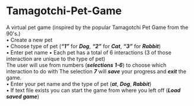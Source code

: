 # Tamagotchi-Pet-Game
A virtual pet game (inspired by the popular Tamagotchi Pet Game from the 90's.) <br>
•	Create a new pet<br>
•	Choose type of pet (***“1”*** for ***Dog***, ***“2”*** for ***Cat***, ***“3”*** for ***Rabbit***)<br>
•	Enter pet name 
•	Each pet has a total of 6 interactions (3 of those interaction are unique to the type of pet) <br>
The user will use from numbers (***selections*** ***1-6***) to choose which interaction to do with The selection ***7*** will ***save*** your progress and ***exit*** the game. <br>
• Enter your pet name and the type of pet (***at***, ***Dog***, ***Rabbit***) <br>
•	If text file exists you can start the game from where you left off (***Load saved game***)

